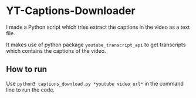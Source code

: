 # YT-Captions-Downloader

I made a Python script which tries extract the captions in the video as a text file.

It makes use of python package `youtube_transcript_api` to get transcripts which contains the captions of the video.

## How to run
Use `python3 captions_download.py *youtube video url*` in the command line to run the code.